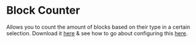 # Block Counter

Allows you to count the amount of blocks based on their type in a certain selection.
Download it [here](https://github.com/OutdatedVersion/block-counter/releases/download/1.0/Block-Counter.jar) & see how to go about configuring this [here](https://github.com/OutdatedVersion/block-counter/blob/master/src/main/resources/config.yml).
